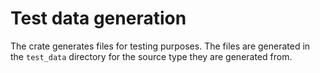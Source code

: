 # Test data generation

The crate generates files for testing purposes. The files are generated in the `test_data` directory for the source
type they are generated from.
